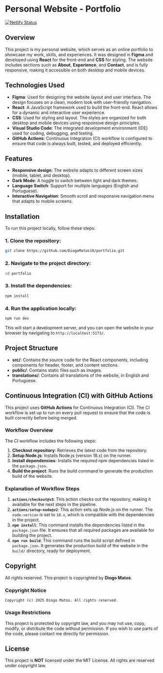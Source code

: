 # Personal Website - Portfolio

[![Netlify Status](https://api.netlify.com/api/v1/badges/ecadc6ff-30f3-4f06-af50-1a7cef4f7e50/deploy-status)](https://app.netlify.com/sites/diogomatos/deploys)

## Overview

This project is my personal website, which serves as an online portfolio to showcase my work, skills, and experiences. It was designed in **Figma** and developed using **React** for the front-end and **CSS** for styling. The website includes sections such as **About**, **Experience**, and **Contact**, and is fully responsive, making it accessible on both desktop and mobile devices.

## Technologies Used

- **Figma**: Used for designing the website layout and user interface. The design focuses on a clean, modern look with user-friendly navigation.
- **React**: A JavaScript framework used to build the front-end. React allows for a dynamic and interactive user experience.
- **CSS**: Used for styling and layout. The styles are organized for both desktop and mobile devices using responsive design principles.
- **Visual Studio Code**: The integrated development environment (IDE) used for coding, debugging, and testing.
- **GitHub Actions**: Continuous Integration (CI) workflow is configured to ensure that code is always built, tested, and deployed efficiently.

## Features

- **Responsive design**: The website adapts to different screen sizes (mobile, tablet, and desktop).
- **Dark Mode**: A toggle to switch between light and dark themes.
- **Language Switch**: Support for multiple languages (English and Portuguese).
- **Interactive Navigation**: Smooth scroll and responsive navigation menu that adapts to mobile screens.

## Installation

To run this project locally, follow these steps:

### 1. Clone the repository:

```bash
git clone https://github.com/DiogoMatos10/portfolio.git
```

### 2. Navigate to the project directory:

```bash
cd portfolio
```

### 3. Install the dependencies:

```bash
npm install
```

### 4. Run the application locally:

```bash
npm run dev
```

This will start a development server, and you can open the website in your browser by navigating to `http://localhost:5173/`.

## Project Structure

- **src/**: Contains the source code for the React components, including components for header, footer, and content sections.
- **public/**: Contains static files such as images.
- **translations/**: Contains all translations of the website, in English and Portuguese.

## Continuous Integration (CI) with GitHub Actions

This project uses **GitHub Actions** for Continuous Integration (CI). The CI workflow is set up to run on every pull request to ensure that the code is built correctly before being merged.

### Workflow Overview

The CI workflow includes the following steps:

1. **Checkout repository**: Retrieves the latest code from the repository.
2. **Setup Node.js**: Installs Node.js (version 18.x) on the runner.
3. **Install dependencies**: Installs the required npm dependencies listed in the `package.json`.
4. **Build the project**: Runs the build command to generate the production build of the website.


### Explanation of Workflow Steps

1. **`actions/checkout@v3`**: This action checks out the repository, making it available for the next steps in the pipeline.
2. **`actions/setup-node@v2`**: This action sets up Node.js on the runner. The `node-version` is set to `18.x`, which is compatible with the dependencies in the project.
3. **`npm install`**: This command installs the dependencies listed in the `package.json` file. It ensures that all required packages are available for building the project.
4. **`npm run build`**: This command runs the build script defined in `package.json`. It generates the production build of the website in the `build/` directory, ready for deployment.

## Copyright

All rights reserved. This project is copyrighted by **Diogo Matos**. 

### Copyright Notice

```
Copyright (c) 2025 Diogo Matos. All rights reserved.
```

### Usage Restrictions

This project is protected by copyright law, and you may not use, copy, modify, or distribute the code without permission. If you wish to use parts of the code, please contact me directly for permission.

## License

This project is **NOT** licensed under the MIT License. All rights are reserved under copyright law.



